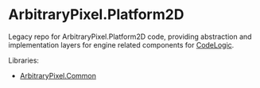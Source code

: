 # ArbitraryPixel.Platform2D
Legacy repo for ArbitraryPixel.Platform2D code, providing abstraction and implementation layers for engine related components for [CodeLogic](https://github.com/trinith/CodeLogic).

Libraries:
* [ArbitraryPixel.Common](https://github.com/trinith/ArbitraryPixel.Common)